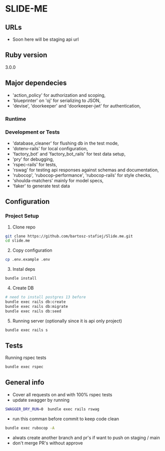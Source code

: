 # SLIDE-ME

## URLs
- Soon here will be staging api url

## Ruby version
3.0.0

## Major dependecies
- 'action_policy' for authorization and scoping,
- 'blueprinter' on 'oj' for serializing to JSON,
- 'devise', 'doorkeeper' and 'doorkeeper-jwt' for authentication,

### Runtime

### Development or Tests

- 'database_cleaner' for flushing db in the test mode,
- 'dotenv-rails' for local configuration,
- 'factory_bot' and 'factory_bot_rails' for test data setup,
- 'pry' for debugging,
- 'rspec-rails' for tests,
- 'rswag' for testing api responses against schemas and documentation,
- 'rubocop', 'rubocop-performance', 'rubocop-rails' for style checks,
- 'shoulda-matchers' mainly for model specs,
- 'faker' to generate test data
 
## Configuration

### Project Setup

1. Clone repo 

```bash
git clone https://github.com/bartosz-stafiej/Slide.me.git
cd slide.me
```

2. Copy configuration
```bash
cp .env.example .env
```

3. Instal deps
```bash
bundle install
```

4. Create DB
```bash
# need to install postgres 13 before 
bundle exec rails db:create 
bundle exec rails db:migrate
bundle exec rails db:seed
```

5. Running server (optionally since it is api only project)
```bash
bundle exec rails s
```

## Tests

Running rspec tests
```bash
bundle exec rspec 
```

## General info
- Cover all requests on and with 100% rspec tests 
- update swagger by running
```bash
SWAGGER_DRY_RUN=0  bundle exec rails rswag
```
- run this comman before commit to keep code clean
```bash
bundle exec rubocop -A 
```
- alwats create another branch and pr's if want to push on staging / main
- don't merge PR's without approve

